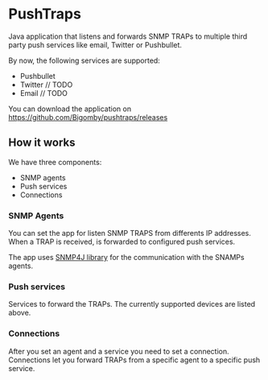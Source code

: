 # PushTraps

Java application that listens and forwards SNMP TRAPs to multiple third party push services like email, Twitter or Pushbullet.

By now, the following services are supported:

- Pushbullet
- Twitter // TODO
- Email // TODO

You can download the application on https://github.com/Bigomby/pushtraps/releases

## How it works

We have three components:

- SNMP agents
- Push services
- Connections

### SNMP Agents

You can set the app for listen SNMP TRAPS from differents IP addresses. When a TRAP is received, is forwarded to configured push services.

The app uses [SNMP4J library](http://www.snmp4j.org) for the communication with the SNAMPs agents.

### Push services

Services to forward the TRAPs. The currently supported devices are listed above.

### Connections

After you set an agent and a service you need to set a connection. Connections let you forward TRAPs from a specific agent to a specific push service.
